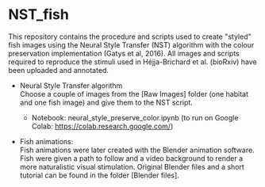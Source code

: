 # NST_fish
This repository contains the procedure and scripts used to create "styled" fish images using the Neural Style Transfer (NST) algorithm with the colour preservation implementation (Gatys et al, 2016). 
All images and scripts required to reproduce the stimuli used in Héjja-Brichard et al. (bioRxiv) have been uploaded and annotated. 

- Neural Style Transfer algorithm <br>
Choose a couple of images from the [Raw Images] folder (one habitat and one fish image) and give them to the NST script.
	- Notebook: neural_style_preserve_color.ipynb (to run on Google Colab: https://colab.research.google.com/)


- Fish animations: <br>
Fish animations were later created with the Blender animation software. Fish were given a path to follow and a video background to render a more naturalistic visual stimulation. Original Blender files and a short tutorial can be found in the folder [Blender files].	
